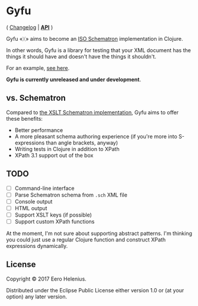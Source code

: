 # Gyfu

( [Changelog] | **[API]** )

Gyfu «ᚷ» aims to become an [ISO Schematron][schematron] implementation in Clojure.

In other words, Gyfu is a library for testing that your XML document has the things it should have and doesn't have the things it shouldn't.
 
For an example, [see here][example].

**Gyfu is currently unreleased and under development**.

## vs. Schematron

Compared to [the XSLT Schematron implementation][skeleton], Gyfu aims to offer these benefits:

- Better performance
- A more pleasant schema authoring experience (if you're more into S-expressions than angle brackets, anyway)
- Writing tests in Clojure in addition to XPath
- XPath 3.1 support out of the box

## TODO

- [ ] Command-line interface
- [ ] Parse Schematron schema from `.sch` XML file
- [ ] Console output
- [ ] HTML output
- [ ] Support XSLT keys (if possible)
- [ ] Support custom XPath functions

At the moment, I'm not sure about supporting abstract patterns. I'm thinking you could just use a regular Clojure function and construct XPath expressions dynamically.

## License

Copyright © 2017 Eero Helenius.

Distributed under the Eclipse Public License either version 1.0 or (at
your option) any later version.

[API]: https://eerohele.github.io/gyfu/
[CHANGELOG]: https://github.com/eerohele/gyfu/blob/master/CHANGELOG.md

[example]: http://github.com/eerohele/gyfu/blob/master/src/gyfu/examples/pain_mdr.clj
[schematron]: http://schematron.com
[skeleton]: http://schematron.com/front-page/the-schematron-skeleton-implementation
